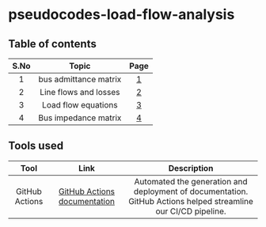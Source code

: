 # pseudocodes-load-flow-analysis

## Table of contents

|S.No|Topic|Page|
|:---:|:---:|:---:|
|1| bus admittance matrix | [1](./bus-admittance-matrix.md)|
|2| Line flows and losses | [2](./line-flows-and-losses.md)|
|3| Load flow equations |[3](./load-flow-equations.md)|
|4| Bus impedance matrix | [4](./bus-impedance-matrix.md)|

## Tools used

| Tool             | Link                                                                 | Description                                                                 |
|:----------------:|:--------------------------------------------------------------------:|:---------------------------------------------------------------------------:|
| GitHub Actions   | [GitHub Actions documentation](https://docs.github.com/en/actions)   | Automated the generation and deployment of documentation. GitHub Actions helped streamline our CI/CD pipeline. |

